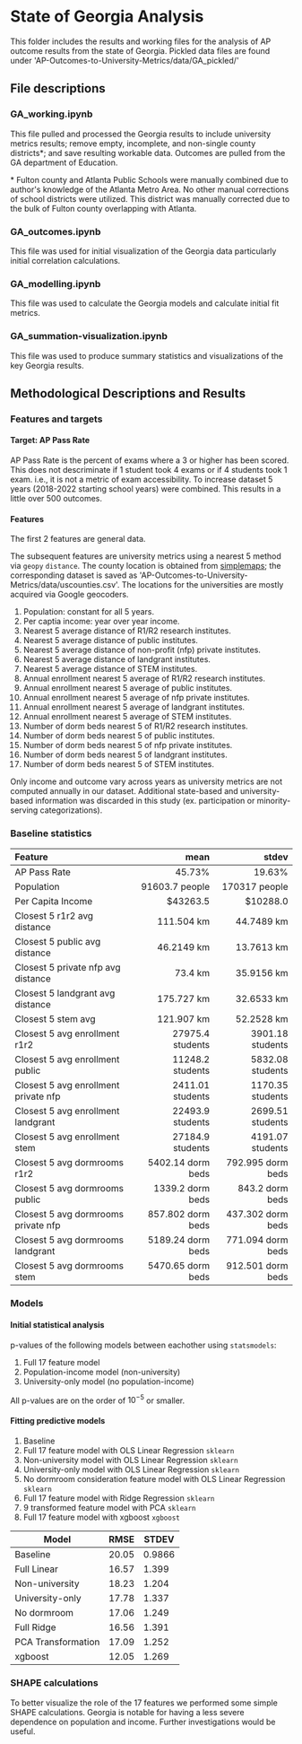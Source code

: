 # State of Georgia Analysis

This folder includes the results and working files for the analysis of AP outcome results from the state of Georgia. Pickled data files are found under 'AP-Outcomes-to-University-Metrics/data/GA_pickled/'

## File descriptions

### GA_working.ipynb

This file pulled and processed the Georgia results to include university metrics results; remove empty, incomplete, and non-single county districts\*; and save resulting workable data. Outcomes are pulled from the GA department of Education.

\* Fulton county and Atlanta Public Schools were manually combined due to author's knowledge of the Atlanta Metro Area. No other manual corrections of school districts were utilized. This district was manually corrected due to the bulk of Fulton county overlapping with Atlanta.

### GA_outcomes.ipynb

This file was used for initial visualization of the Georgia data particularly initial correlation calculations.

### GA_modelling.ipynb

This file was used to calculate the Georgia models and calculate initial fit metrics.

### GA_summation-visualization.ipynb

This file was used to produce summary statistics and visualizations of the key Georgia results.

## Methodological Descriptions and Results

### Features and targets

#### Target: AP Pass Rate

AP Pass Rate is the percent of exams where a 3 or higher has been scored. This does not descriminate if 1 student took 4 exams or if 4 students took 1 exam. i.e., it is not a metric of exam accessibility. To increase dataset 5 years (2018-2022 starting school years) were combined. This results in a little over 500 outcomes.

#### Features

The first 2 features are general data.

The subsequent features are university metrics using a nearest 5 method via `geopy` `distance`. The county location is obtained from [simplemaps](https://simplemaps.com/data/us-counties); the corresponding dataset is saved as 'AP-Outcomes-to-University-Metrics/data/uscounties.csv'. The locations for the universities are mostly acquired via Google geocoders.

1. Population: constant for all 5 years.
2. Per captia income: year over year income.
3. Nearest 5 average distance of R1/R2 research institutes.
4. Nearest 5 average distance of public institutes.
5. Nearest 5 average distance of non-profit (nfp) private institutes.
6. Nearest 5 average distance of landgrant institutes.
7. Nearest 5 average distance of STEM institutes.
8. Annual enrollment nearest 5 average of R1/R2 research institutes.
9. Annual enrollment nearest 5 average of public institutes.
10. Annual enrollment nearest 5 average of nfp private institutes.
11. Annual enrollment nearest 5 average of landgrant institutes.
12. Annual enrollment nearest 5 average of STEM institutes.
13. Number of dorm beds nearest 5 of R1/R2 research institutes.
14. Number of dorm beds nearest 5 of public institutes.
15. Number of dorm beds nearest 5 of nfp private institutes.
16. Number of dorm beds nearest 5 of landgrant institutes.
17. Number of dorm beds nearest 5 of STEM institutes.

Only income and outcome vary across years as university metrics are not computed annually in our dataset. Additional state-based and university-based information was discarded in this study (ex. participation or minority-serving categorizations).

### Baseline statistics

|Feature                               |       mean         |       stdev          |
|:-------------------------------------|-------------------:|---------------------:|
| AP Pass Rate                         | 45.73%             | 19.63%               |
| Population                           | 91603.7 people     | 170317 people        |
| Per Capita Income                    | $43263.5           | $10288.0             |
| Closest 5 r1r2 avg distance          | 111.504 km         | 44.7489 km           |
| Closest 5 public avg distance        | 46.2149 km         | 13.7613 km           |
| Closest 5 private nfp avg distance   | 73.4    km         | 35.9156 km           |
| Closest 5 landgrant avg distance     | 175.727 km         | 32.6533 km           |
| Closest 5 stem avg                   | 121.907 km         | 52.2528 km           |
| Closest 5 avg enrollment r1r2        | 27975.4 students   | 3901.18 students     |
| Closest 5 avg enrollment public      | 11248.2 students   | 5832.08 students     |
| Closest 5 avg enrollment private nfp | 2411.01 students   | 1170.35 students     |
| Closest 5 avg enrollment landgrant   | 22493.9 students   | 2699.51 students     |
| Closest 5 avg enrollment stem        | 27184.9 students   | 4191.07 students     |
| Closest 5 avg dormrooms r1r2         | 5402.14 dorm beds  | 792.995  dorm beds   |
| Closest 5 avg dormrooms public       | 1339.2  dorm beds  | 843.2    dorm beds   |
| Closest 5 avg dormrooms private nfp  | 857.802 dorm beds  | 437.302  dorm beds   |
| Closest 5 avg dormrooms landgrant    | 5189.24 dorm beds  | 771.094  dorm beds   |
| Closest 5 avg dormrooms stem         | 5470.65 dorm beds  | 912.501  dorm beds   |

### Models

#### Initial statistical analysis

p-values of the following models between eachother using `statsmodels`:

1. Full 17 feature model
2. Population-income model (non-university)
3. University-only model (no population-income)

All p-values are on the order of $10^{-5}$ or smaller.

#### Fitting predictive models

1. Baseline
2. Full 17 feature model with OLS Linear Regression `sklearn`
3. Non-university model with OLS Linear Regression `sklearn`
4. University-only model with OLS Linear Regression `sklearn`
5. No dormroom consideration feature model with OLS Linear Regression `sklearn`
6. Full 17 feature model with Ridge Regression `sklearn`
7. 9 transformed feature model with PCA `sklearn`
8. Full 17 feature model with xgboost `xgboost`

|Model             |RMSE   |STDEV   |
|------------------|-------|--------|
|Baseline          | 20.05 | 0.9866 |
|Full Linear       | 16.57 | 1.399  |
|Non-university    | 18.23 | 1.204  |
|University-only   | 17.78 | 1.337  |
|No dormroom       | 17.06 | 1.249  |
|Full Ridge        | 16.56 | 1.391  |
|PCA Transformation| 17.09 | 1.252  |
|xgboost           | 12.05 | 1.269  |

### SHAPE calculations

To better visualize the role of the 17 features we performed some simple SHAPE calculations. Georgia is notable for having a less severe dependence on population and income. Further investigations would be useful.
